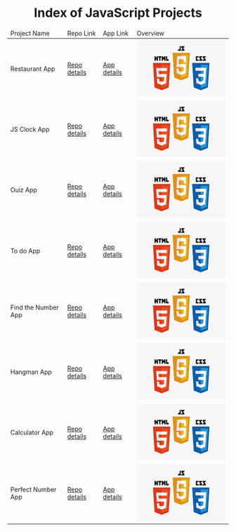 <p align="center"> 
  
<h1 align="center">Index of JavaScript Projects</h1>
</p>

<table>
    <thead>
        <tr>
            <td>Project Name</td>
            <td>Repo Link</td>
            <td>App Link</td>
            <td>Overview</td>
        </tr>
    </thead>
    <tbody> <tr>
            <td>Restaurant App</td>
            <td><a href="https://github.com/Meltem-Karaagac/JS_RestaurantMenu" target="_blank">Repo details</a></td>
            <td><a href="https://meltem-karaagac.github.io/JS_RestaurantMenu/" target="_blank">App details</a></td>
            <td><img src="./IMG.png" alt="javascript" height=130></td> 
        </tr>
        <tr>
            <td>JS Clock App</td>
            <td><a href="https://github.com/Meltem-Karaagac/Clock_project" target="_blank">Repo details</a></td>
            <td><a href="https://meltem-karaagac.github.io/Clock_project/" target="_blank">App details</a></td>
            <td><img src="./IMG.png" alt="javascript" height=130 ></td> 
        </tr>
        <tr> 
            <td>Ouiz App</td>
            <td><a href="https://github.com/Meltem-Karaagac/Ouiz_app_javascript" target="_blank">Repo details</a></td>
            <td><a href="https://meltem-karaagac.github.io/Ouiz_app_javascript/" target="_blank">App details</a></td>
            <td><img src="./IMG.png" alt="javascript" height=130></td> 
        </tr>
        <tr>
            <td>To do App</td>
            <td><a href=https://github.com/Meltem-Karaagac/JS_Todo_list>Repo details</a></td>
            <td><a href="https://meltem-karaagac.github.io/JS_Todo_list/" target="_blank">App details</a></td>
             <td><img src="./IMG.png" alt="javascript" height=130></td> 
        </tr>
        <tr>
            <td>Find the Number App</td>
            <td><a href="https://github.com/Meltem-Karaagac/Find_the_number" target="_blank">Repo details</a></td>
            <td><a href="https://meltem-karaagac.github.io/Find_the_number/" target="_blank">App details</a></td>
             <td><img src="./IMG.png" alt="javascript" height=130></td> 
        </tr>
        <tr>
            <td>Hangman App</td>
            <td><a href="https://github.com/Meltem-Karaagac/Hangman_project" target="_blank">Repo details</a></td>
            <td><a href="https://meltem-karaagac.github.io/Hangman_project/" target="_blank">App details</a></td>
          <td><img src="./IMG.png" alt="javascript" height=130></td> 
        </tr>
       <tr> 
            <td>Calculator App</td>
            <td><a href="https://github.com/Meltem-Karaagac/Calculator_project" target="_blank">Repo details</a></td>
            <td><a href="https://meltem-karaagac.github.io/Calculator_project/" target="_blank">App details</a></td>
            <td><img src="./IMG.png" alt="javascript" height=130></td> 
        </tr>
        <tr>
            <td>Perfect Number App</td>
            <td><a href="https://github.com/Meltem-Karaagac/Perfect_number_web" target="_blank">Repo details</a></td>
            <td><a href="https://meltem-karaagac.github.io/Perfect_number_web/" target="_blank">App details</a></td>
             <td><img src="./IMG.png" alt="javascript" height=130></td> 
        </tr>
        </tbody>
</table>

